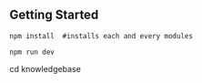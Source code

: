 ## Getting Started

```
npm install  #installs each and every modules
```

```
npm run dev
```

cd  knowledgebase